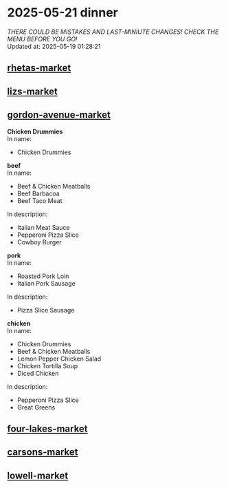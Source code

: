 # 2025-05-21 dinner  
*THERE COULD BE MISTAKES AND LAST-MINIUTE CHANGES! CHECK THE MENU BEFORE YOU GO!*  
Updated at: 2025-05-19 01:28:21  
## [rhetas-market](https://wisc-housingdining.nutrislice.com/menu/rhetas-market/dinner/2025-05-21)  
## [lizs-market](https://wisc-housingdining.nutrislice.com/menu/lizs-market/dinner/2025-05-21)  
## [gordon-avenue-market](https://wisc-housingdining.nutrislice.com/menu/gordon-avenue-market/dinner/2025-05-21)  
**Chicken Drummies**  
In name:   
 - Chicken Drummies  
  
**beef**  
In name:   
 - Beef & Chicken Meatballs  
 - Beef Barbacoa  
 - Beef Taco Meat  
  
In description:   
 - Italian Meat Sauce  
 - Pepperoni Pizza Slice  
 - Cowboy Burger  
  
**pork**  
In name:   
 - Roasted Pork Loin  
 - Italian Pork Sausage  
  
In description:   
 - Pizza Slice Sausage  
  
**chicken**  
In name:   
 - Chicken Drummies  
 - Beef & Chicken Meatballs  
 - Lemon Pepper Chicken Salad  
 - Chicken Tortilla Soup  
 - Diced Chicken  
  
In description:   
 - Pepperoni Pizza Slice  
 - Great Greens  
  
## [four-lakes-market](https://wisc-housingdining.nutrislice.com/menu/four-lakes-market/dinner/2025-05-21)  
## [carsons-market](https://wisc-housingdining.nutrislice.com/menu/carsons-market/dinner/2025-05-21)  
## [lowell-market](https://wisc-housingdining.nutrislice.com/menu/lowell-market/dinner/2025-05-21)  
  
